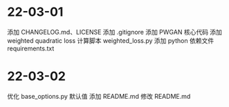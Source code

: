 # 22-03-01

添加 CHANGELOG.md、LICENSE
添加 .gitignore
添加 PWGAN 核心代码
添加 weighted quadratic loss 计算脚本 weighted_loss.py
添加 python 依赖文件 requirements.txt

# 22-03-02

优化 base_options.py 默认值
添加 README.md
修改 README.md
